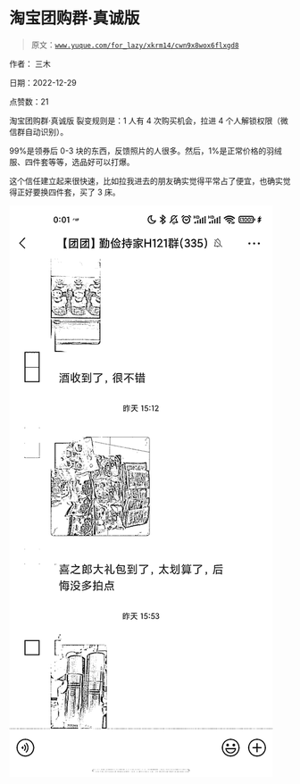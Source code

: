 # 淘宝团购群·真诚版

> 原文：[`www.yuque.com/for_lazy/xkrm14/cwn9x8wox6flxgd8`](https://www.yuque.com/for_lazy/xkrm14/cwn9x8wox6flxgd8)



作者： 三木 

日期：2022-12-29 

点赞数：21 

淘宝团购群·真诚版 裂变规则是：1 人有 4 次购买机会，拉进 4 个人解锁权限（微信群自动识别）。 

99%是领券后 0-3 块的东西，反馈照片的人很多。然后，1%是正常价格的羽绒服、四件套等等，选品好可以打爆。 

这个信任建立起来很快速，比如拉我进去的朋友确实觉得平常占了便宜，也确实觉得正好要换四件套，买了 3 床。 

![](img/d40a064b443d3aabca3aa3ec7b63e23d.png)  

